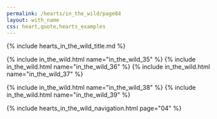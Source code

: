 ```yaml
---
permalink: /hearts/in_the_wild/page04
layout: with_name
css: heart,quote,hearts_examples
---
```


{% include hearts_in_the_wild_title.md %}

{% include in_the_wild.html name="in_the_wild_35" %}
{% include in_the_wild.html name="in_the_wild_36" %}
{% include in_the_wild.html name="in_the_wild_37" %}

{% include in_the_wild.html name="in_the_wild_38" %}
{% include in_the_wild.html name="in_the_wild_39" %}

{% include hearts_in_the_wild_navigation.html page="04" %}
